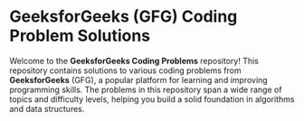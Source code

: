 # GeeksforGeeks (GFG) Coding Problem Solutions

Welcome to the **GeeksforGeeks Coding Problems** repository! This repository contains solutions to various coding problems from **GeeksforGeeks** (GFG), a popular platform for learning and improving programming skills. The problems in this repository span a wide range of topics and difficulty levels, helping you build a solid foundation in algorithms and data structures.